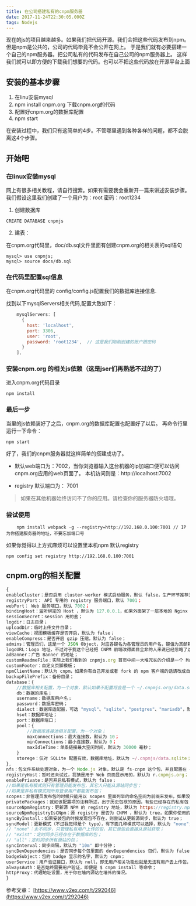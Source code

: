 ```yaml
---
title: 在公司搭建私有的cnpm服务器
date: 2017-11-24T22:30:05.000Z
tags: Nodejs
---
```


现在的js的项目越来越多。如果我们把代码开源。我们会把这些代码发布到npm。
但是npm是公共的，公司的代码毕竟不会公开在网上。
于是我们就有必要搭建一个自己的npm服务器。把公司私有的代码发布在自己公司的npm服务器上。
这样我们就可以即方便的下载我们想要的代码。也可以不把这些代码放在开源平台上面

## 安装的基本步骤

1. 在linu安装mysql
2. npm install cnpm.org  下载cnpm.org的代码
3. 配置好cnpm.org的数据库配置
4. npm start

在安装过程中，我们只有这简单的4步。不管哪里遇到各种各样的问题，都不会脱离这4个步骤。


## 开始吧
### 在linux安装mysql
网上有很多相关教程，请自行搜索。如果有需要我会重新开一篇来讲述安装步骤。
我们假设这里我们创建了一个用户为：root 密码：root1234
1. 创建数据库
```
CREATE DATABASE cnpmjs
```
2. 建表： 

在cnpm.org代码里，doc/db.sql文件里面有创建cnpm.org的相关表的sql语句
```
mysql> use cnpmjs;
mysql> source docs/db.sql
```

### 在代码里配置sql信息

在cnpm.org代码里的 config/config.js配置我们的数据库连接信息.

找到以下mysqlServers相关代码,配置大致如下：

``` javascript
    mysqlServers: [
      {
        host: 'localhost',
        port: 3306,
        user: 'root',
        password: 'root1234',  // 这是我们刚刚创建的账户跟密码
      }
    ],
```

### 安装cnpm.org 的相关js依赖（这是jser们再熟悉不过的了）
 
 进入cnpm.org代码目录

 ```
 npm install
 ``` 
 

 ### 最后一步 
当里的js依赖装好了之后，cnpm.org的数据库配置也配置好了以后。
再命令行里 运行一下命令：

```
npm start
```

好了，我们的cnpm服务器就这样简单的搭建成功了。

* 默认web端口为：7002，当你浏览器输入这台机器的ip加端口便可以访问 cnpm.org应用的web页面了。
 本机访问则是：http://localhost:7002

* registry 默认端口为： 7001

> 如果在其他机器始终访问不了你的应用。请检查你的服务器防火墙哦。

### 尝试使用
```
    npm install webpack -g --registry=http://192.168.0.100:7001 // IP为你搭建服务器的地址，不要忘加端口号
```

如果你觉得以上方式麻烦可以设置里本机npm 默认registry
```
npm config set registry http://192.168.0.100:7001
```

## cnpm.org的相关配置

``` javascript
{
enableCluster：是否启用 cluster-worker 模式启动服务，默认 false，生产环节推荐为 true;
registryPort： API 专用的 registry 服务端口，默认 7001；
webPort： Web 服务端口，默认 7002；
bindingHost：监听绑定的 Host ，默认为 127.0.0.1，如果外面架了一层本地的 Nginx 反向代理或者 Apache 反向代理的话推荐不用改；
sessionSecret：session 用的盐；
logdir：日志目录；
uploadDir：临时上传文件目录；
viewCache：视图模板缓存是否开启，默认为 false；
enableCompress：是否开启 gzip 压缩，默认为 false；
admins：管理员们，这是一个 JSON Object，对应各键名为各管理员的用户名，键值为其邮箱，默认为 { fengmk2: 'fengmk2@gmail.com', admin: 'admin@cnpmjs.org', dead_horse: 'dead_horse@qq.com' }；
logoURL：Logo 地址，不过对于我这个已经把 CNPM 前端改得面目全非的人来说已经忽略了这个配置了；
adBanner：广告 Banner 的地址；
customReadmeFile：实际上我们看到的 cnpmjs.org 首页中间一大堆冗长的介绍是一个 Markdown 文件转化而成的，你可以设置该项来自行替换这个文件；
customFooter：自定义页脚模板；
npmClientName：默认为 cnpm，如果你有自己开发或者 fork 的 npm 客户端的话请改成自己的 CLI 命令，这个应该会在一些页面的说明处替换成你所写的；
backupFilePrefix：备份目录；
database：{
    //数据库相关配置，为一个对象，默认如果不配置将会是一个 ~/.cnpmjs.org/data.sqlite 的 SQLite ；
    db：数据的库名；
    username：数据库用户名；
    password：数据库密码；
    dialect：数据库适配器，可选 "mysql"、"sqlite"、"postgres"、"mariadb"，默认为 "sqlite"；
    hsot：数据库地址；
    port：数据库端口；
    pool：{
        //数据库连接池相关配置，为一个对象；
        maxConnections：最大连接数，默认为 10；
        minConnections：最小连接数，默认为 0；
        maxIdleTime：单条链接最大空闲时间，默认为 30000 毫秒；
    }
    storege：仅对 SQLite 配置有效，数据库地址，默认为 ~/.cnpmjs/data.sqlite；
},
nfs：包文件系统处理对象，为一个 Node.js 对象，默认是 fs-cnpm 这个包，并且配置在 ~/.cnpmjs/nfs 目录下，也就是说默认所有同步的包都会被放在这个目录下；开发者可以使用别的一些文件系统插件（如上传到又拍云等）,又或者自己去按接口开发一个逻辑层，这些都是后话了；
registryHost：暂时还未试过，我猜是用于 Web 页面显示用的，默认为 r.cnpmjs.org；
enablePrivate：是否开启私有模式，默认为 false；
//如果是私有模式则只有管理员能发布包，其它人只能从源站同步包；
//如果是非私有模式则所有登录用户都能发布包；
scopes：非管理员发布包的时候只能用以 scopes 里面列举的命名空间为前缀来发布，如果没设置则无法发布，也就是说这是一个必填项，默认为 [ '@cnpm', '@cnpmtest', '@cnpm-test' ]，据苏千大大解释是为了便于管理以及让公司的员工自觉按需发布；更多关于 NPM scope 的说明请参见 npm-scope；
privatePackages：就如该配置项的注释所述，出于历史包袱的原因，有些已经存在的私有包（可能之前是用 Git 的方式安装的）并没有以命名空间的形式来命名，而这种包本来是无法上传到 CNPM 的，这个配置项数组就是用来加这些例外白名单的，默认为一个空数组；
sourceNpmRegistry：更新源 NPM 的 registry 地址，默认为 https://registry.npm.taobao.org；
sourceNpmRegistryIsCNpm：源 registry 是否为 CNPM ，默认为 true，如果你使用的源是官方 NPM 源，请将其设为 false；
syncByInstall：如果安装包的时候发现包不存在，则尝试从更新源同步，默认为 true；
syncModel：更新模式（不过我觉得是个 typo），有下面几种模式可以选择，默认为 "none";
// "none"：永不同步，只管理私有用户上传的包，其它源包会直接从源站获取；
// "exist"：定时同步已经存在于数据库的包；
// "all"：定时同步所有源站的包；
syncInterval：同步间隔，默认为 "10m" 即十分钟；
syncDevDependencies：是否同步每个包里面的 devDependencies 包们，默认为 false；
badgeSubject：包的 badge 显示的名字，默认为 cnpm；
userService：用户验证接口，默认为 null，即无用户相关功能也就是无法有用户去上传包，该部分需要自己实现接口功能并配置，如与公司的 Gitlab 相对接，这也是后话了；
alwaysAuth：是否始终需要用户验证，即便是 $ cnpm install 等命令；
httpProxy：代理地址设置，用于你在墙内源站在墙外的情况。
}

```

参考文章：
[https://www.v2ex.com/t/292046](https://www.v2ex.com/t/292046)







